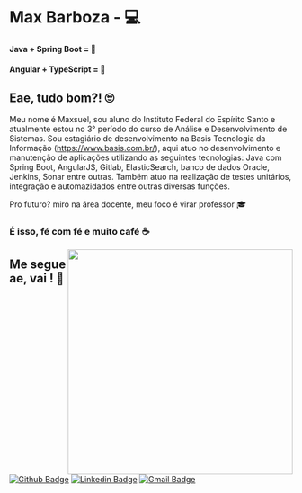 # Max Barboza - 💻 

#### Java + Spring Boot = 💚
#### Angular + TypeScript = 💜

## Eae, tudo bom?!  🙄

Meu nome é Maxsuel, sou aluno do Instituto Federal do Espírito Santo e atualmente estou no 3° período do curso de Análise e Desenvolvimento de Sistemas. Sou estagiário de desenvolvimento na Basis Tecnologia da Informação (https://www.basis.com.br/), aqui atuo no desenvolvimento e manutenção de aplicações utilizando as seguintes tecnologias: Java com Spring Boot, AngularJS, Gitlab, ElasticSearch, banco de dados Oracle, Jenkins, Sonar entre outras. Também atuo na realização de testes unitários, integração e automazidados entre outras diversas funções.

Pro futuro? miro na área docente, meu foco é virar professor 🎓 

### É isso, fé com fé e muito café ☕️

<img align="right" width="400" height="400" src="https://user-images.githubusercontent.com/57039079/68556083-b2038700-0428-11ea-8add-e9abd09f6b23.gif">


## Me segue ae, vai ! 🥺
[![Github Badge](https://img.shields.io/badge/-Github-000?style=flat-square&logo=Github&logoColor=white&link=link_do_seu_perfil_no_github)](https://github.com/maxbarboz/maxbarboz)
[![Linkedin Badge](https://img.shields.io/badge/-LinkedIn-blue?style=flat-square&logo=Linkedin&logoColor=white&link=https://www.linkedin.com/in/maxsuel-barboza-659335189/)](https://www.linkedin.com/in/maxsuel-barboza-659335189/)
[![Gmail Badge](https://img.shields.io/badge/-Gmail-c14438?style=flat-square&logo=Gmail&logoColor=white&link=mailto:maxsuelstorch@gmail.com)](mailto:maxsuelstorch@gmail.com)

